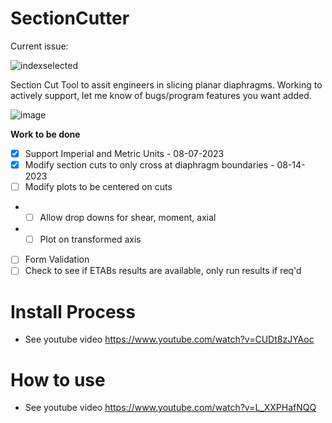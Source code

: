 # SectionCutter

Current issue:

![indexselected](https://github.com/retug/SectionCutter/assets/45467091/0dd975a5-30c5-4594-8ab2-04ca7068e917)

Section Cut Tool to assit engineers in slicing planar diaphragms. Working to actively support, let me know of bugs/program features you want added.

![image](https://github.com/retug/SectionCutter/assets/45467091/0468ba99-8522-447b-9961-20aa44df3fba)


**Work to be done**

- [x] Support Imperial and Metric Units - 08-07-2023
- [x] Modify section cuts to only cross at diaphragm boundaries - 08-14-2023
- [ ] Modify plots to be centered on cuts
- - [ ] Allow drop downs for shear, moment, axial
- - [ ] Plot on transformed axis      
- [ ] Form Validation
- [ ] Check to see if ETABs results are available, only run results if req'd

# Install Process
- See youtube video https://www.youtube.com/watch?v=CUDt8zJYAoc

# How to use
- See youtube video https://www.youtube.com/watch?v=L_XXPHafNQQ





